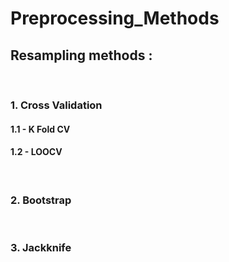 # Preprocessing_Methods


## Resampling methods : 

<br>

### 1. Cross Validation
  
  #### 1.1 - K Fold CV
  #### 1.2 - LOOCV

<br>

### 2. Bootstrap

<br>

### 3. Jackknife
